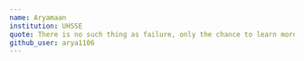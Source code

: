 ```yaml
---
name: Aryamaan
institution: UHSSE
quote: There is no such thing as failure, only the chance to learn more.
github_user: arya1106
---
```

